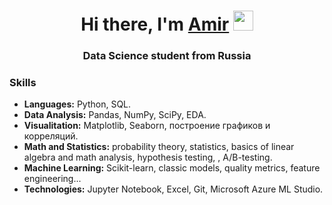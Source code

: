 <h1 align="center">Hi there, I'm <a href="https://daniilshat.ru/" target="_blank">Amir</a> 
<img src="https://github.com/blackcater/blackcater/raw/main/images/Hi.gif" height="32"/></h1>
<h3 align="center">Data Science student from Russia</h3>

### Skills

- **Languages:** Python, SQL.
- **Data Analysis:** Pandas, NumPy, SciPy, EDA.
- **Visualitation:** Matplotlib, Seaborn, построение графиков и корреляций.
- **Math and Statistics:** probability theory, statistics, basics of linear algebra and math analysis, hypothesis testing, , A/B-testing.
- **Machine Learning:** Scikit-learn, classic models, quality metrics, feature engineering...
- **Technologies:** Jupyter Notebook, Excel, Git, Microsoft Azure ML Studio.
